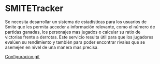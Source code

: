 # SMITETracker

Se necesita desarrollar un sistema de estadísticas para los usuarios de Smite que les permita acceder a información relevante, como el número de partidas ganadas, los personajes mas jugados o calcular su ratio de victorias frente a derrotas. Este servicio resulta útil para que los jugadores evalúen su rendimiento y también para poder encontrar rivales que se asemejen en nivel de una manera mas precisa.

<a href="gitconfiguration.png">Configuracion git</a>


